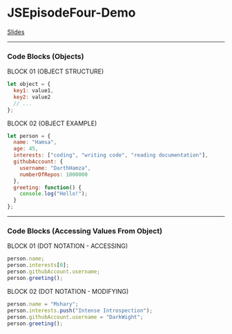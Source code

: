 # JSEpisodeFour-Demo

[Slides]()

---

### Code Blocks (Objects)

BLOCK 01 (OBJECT STRUCTURE)

```javascript
let object = {
  key1: value1,
  key2: value2
  // ...
};
```

BLOCK 02 (OBJECT EXAMPLE)

```javascript
let person = {
  name: "Hamsa",
  age: 45,
  interests: ["coding", "writing code", "reading documentation"],
  githubAccount: {
    username: "DarthHamza",
    numberOfRepos: 1000000
  },
  greeting: function() {
    console.log("Hello!");
  }
};
```

---

### Code Blocks (Accessing Values From Object)

BLOCK 01 (DOT NOTATION - ACCESSING)

```javascript
person.name;
person.interests[0];
person.githubAccount.username;
person.greeting();
```

BLOCK 02 (DOT NOTATION - MODIFYING)

```javascript
person.name = "Mshary";
person.interests.push("Intense Introspection");
person.githubAccount.username = "DarkWight";
person.greeting();
```
